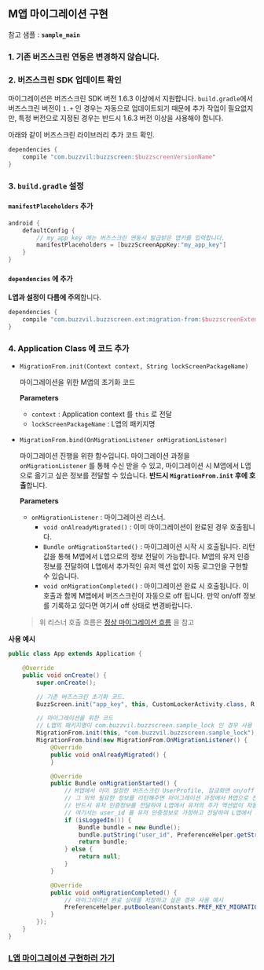 ## M앱 마이그레이션 구현

참고 샘플 : **`sample_main`**

### 1. 기존 버즈스크린 연동은 변경하지 않습니다.

### 2. 버즈스크린 SDK 업데이트 확인
마이그레이션은 버즈스크린 SDK 버전 1.6.3 이상에서 지원합니다. `build.gradle`에서 버즈스크린 버전이 `1.+` 인 경우는 자동으로 업데이트되기 때문에 추가 작업이 필요없지만, 특정 버전으로 지정된 경우는 반드시 1.6.3 버전 이상을 사용해야 합니다.

아래와 같이 버즈스크린 라이브러리 추가 코드 확인.
```groovy
dependencies {
    compile "com.buzzvil:buzzscreen:$buzzscreenVersionName"
}

```

### 3. `build.gradle` 설정

#### `manifestPlaceholders` 추가

```groovy
android {
    defaultConfig {
        // my_app_key 에는 버즈스크린 연동시 발급받은 앱키를 입력합니다.
        manifestPlaceholders = [buzzScreenAppKey:"my_app_key"]
    }
}
```

#### `dependencies` 에 추가
**L앱과 설정이 다름에 주의**합니다.

```groovy
dependencies {
    compile "com.buzzvil.buzzscreen.ext:migration-from:$buzzscreenExtentionVersionName"
}
```

### 4. Application Class 에 코드 추가
- `MigrationFrom.init(Context context, String lockScreenPackageName)`

    마이그레이션을 위한 M앱의 초기화 코드

    **Parameters**
    - `context` : Application context 를 `this` 로 전달
    - `lockScreenPackageName` : L앱의 패키지명

- `MigrationFrom.bind(OnMigrationListener onMigrationListener)`

    마이그레이션 진행을 위한 함수입니다. 마이그레이션 과정을 `onMigrationListener` 를 통해 수신 받을 수 있고, 마이그레이션 시 M앱에서 L앱으로 옮기고 싶은 정보를 전달할 수 있습니다. **반드시 `MigrationFrom.init` 후에 호출**합니다.

    **Parameters**
    - `onMigrationListener` : 마이그레이션 리스너.
        - `void onAlreadyMigrated()` : 이미 마이그레이션이 완료된 경우 호출됩니다.
        - `Bundle onMigrationStarted()` : 마이그레이션 시작 시 호출됩니다. 리턴 값을 통해 M앱에서 L앱으로의 정보 전달이 가능합니다. M앱의 유저 인증 정보를 전달하여 L앱에서 추가적인 유저 액션 없이 자동 로그인을 구현할 수 있습니다.
        - `void onMigrationCompleted()` : 마이그레이션 완료 시 호출됩니다. 이 호출과 함께 M앱에서 버즈스크린이 자동으로 off 됩니다. 만약 on/off 정보를 기록하고 있다면 여기서 off 상태로 변경바랍니다.

    > 위 리스너 호출 흐름은 [정상 마이그레이션 흐름](FULL-MIGRATION-L.md#정상-마이그레이션-흐름) 을 참고

**사용 예시**

```java
public class App extends Application {

    @Override
    public void onCreate() {
        super.onCreate();

        // 기존 버즈스크린 초기화 코드.
        BuzzScreen.init("app_key", this, CustomLockerActivity.class, R.drawable.image_on_fail);

        // 마이그레이션을 위한 코드
        // L앱의 패키지명이 com.buzzvil.buzzscreen.sample_lock 인 경우 사용 예시
        MigrationFrom.init(this, "com.buzzvil.buzzscreen.sample_lock");
        MigrationFrom.bind(new MigrationFrom.OnMigrationListener() {
            @Override
            public void onAlreadyMigrated() {
            }

            @Override
            public Bundle onMigrationStarted() {
                // M앱에서 이미 설정한 버즈스크린 UserProfile, 잠금화면 on/off 정보는 자동으로 L앱으로 전달됩니다.
                // 그 외의 필요한 정보를 리턴해주면 마이그레이션 과정에서 M앱으로 전달됩니다.
                // 반드시 유저 인증정보를 전달하여 L앱에서 유저의 추가 액션없이 자동 로그인이 되도록 구현바랍니다.
                // 여기서는 user_id 를 유저 인증정보로 가정하고 전달하여 L앱에서 자동 로그인을 구현하였습니다.
                if (isLoggedIn()) {
                    Bundle bundle = new Bundle();
                    bundle.putString("user_id", PreferenceHelper.getString(Constants.PREF_KEY_USER_ID, ""));
                    return bundle;
                } else {
                    return null;
                }
            }

            @Override
            public void onMigrationCompleted() {
                // 마이그레이션 완료 상태를 저장하고 싶은 경우 사용 예시
                PreferenceHelper.putBoolean(Constants.PREF_KEY_MIGRATION_COMPLETED, true);
            }
        });
    }
}

```

### [L앱 마이그레이션 구현하러 가기](FULL-MIGRATION-L.md)
